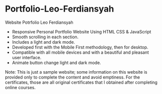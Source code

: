 # Portfolio-Leo-Ferdiansyah
Website Potrfolio Leo Ferdiansyah

- Responsive Personal Portfolio Website Using HTML CSS & JavaScript
- Smooth scrolling in each section.
- Includes a light and dark mode.
- Developed first with the Mobile First methodology, then for desktop.
- Compatible with all mobile devices and with a beautiful and pleasant user interface.
- Animate button change light and dark mode.

Note:
This is just a sample website; some information on this website is provided only to complete the content and avoid emptiness.
For the certificates, those are all original certificates that I obtained after completing online courses.
